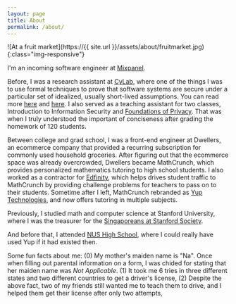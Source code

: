 ```yaml
---
layout: page
title: About
permalink: /about/
---
```


![At a fruit market](https://{{ site.url }}/assets/about/fruitmarket.jpg){:class="img-responsive"}

I'm an incoming software engineer at [Mixpanel](https://mixpanel.com/).

Before, I was a research assistant at [CyLab](https://www.cylab.cmu.edu/),
where one of the things I was to use formal techniques to prove that software systems are secure under 
a particular set of idealized, usually short-lived assumptions.
You can read more [here](http://dl.acm.org/citation.cfm?id=3035926) 
and [here](http://dl.acm.org/citation.cfm?id=2790516).
I also served as a teaching assistant for two classes,
Introduction to Information Security and [Foundations of Privacy](https://www.ece.cmu.edu/~ece734/).
That was when I truly understood the important
of conciseness after grading the homework of 120 students. 

Between college and grad school, I was a front-end engineer at Dwellers, 
an ecommerce company that provided a recurring subscription for commonly used household groceries.
After figuring out that the ecommerce space was already overcrowded,
Dwellers became MathCrunch, 
which provides personalized mathematics tutoring to high school students. 
I also worked as a contractor for [Edfinity](https://edfinity.com/), 
which helps drives student traffic to MathCrunch by providing
challenge problems for teachers to pass on to their students. 
Sometime after I left, MathCrunch rebranded as [Yup Technologies](https://www.yup.com/),
and now offers tutoring in multiple subjects.

Previously, I studied math and computer science at Stanford University, 
where I was the treasurer for the [Singaporeans at Stanford Society](https://sas.stanford.edu/).

And before that, I attended [NUS High School](http://www.nushigh.edu.sg/), 
where I could really have used Yup if it had existed then. 

Some fun facts about me: 
(0) My mother's maiden name is "Na". Once when filling out parental information 
    on a form, I was chided for stating that her maiden name was *Not Applicable*.
(1) It took me 6 tries in three different states and two different countries to get a driver's license,
(2) Despite the above fact, two of my friends still wanted me to teach them to drive,
	and I helped them get their license after only two attempts,
 


